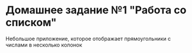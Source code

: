 # Домашнее задание №1 "Работа со списком"
Небольшое приложение, которое отображает прямоугольники с числами в несколько колонок
